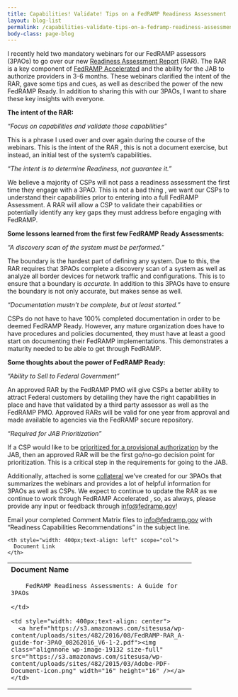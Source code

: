```yaml
---
title: Capabilities! Validate! Tips on a FedRAMP Readiness Assessment
layout: blog-list
permalink: /capabilities-validate-tips-on-a-fedramp-readiness-assessment/
body-class: page-blog
---
```


I recently held two mandatory webinars for our FedRAMP assessors (3PAOs) to go over our new [Readiness Assessment Report](https://www.fedramp.gov/the-next-step-in-getting-vendors-into-fedramp/) (RAR). The RAR is a key component of [FedRAMP Accelerated](https://www.fedramp.gov/participate/fedramp-accelerated-process/) and the ability for the JAB to authorize providers in 3-6 months. These webinars clarified the intent of the RAR, gave some tips and cues, as well as described the power of the new FedRAMP Ready. In addition to sharing this with our 3PAOs, I want to share these key insights with everyone.

**The intent of the RAR:**

*“Focus on capabilities and validate those capabilities”*

This is a phrase I used over and over again during the course of the webinars. This is the intent of the RAR , this is not a document exercise, but instead, an initial test of the system’s capabilities.

*“The intent is to _determine_ Readiness, not _guarantee_ it.”*

We believe a majority of CSPs will not pass a readiness assessment the first time they engage with a 3PAO. This is not a bad thing , we want our CSPs to understand their capabilities prior to entering into a full FedRAMP Assessment. A RAR will allow a CSP to validate their capabilities or potentially identify any key gaps they must address before engaging with FedRAMP.

**Some lessons learned from the first few FedRAMP Ready Assessments:**

*“A discovery scan of the system must be performed.”*

The boundary is the hardest part of defining any system. Due to this, the RAR requires that 3PAOs complete a discovery scan of a system as well as analyze all border devices for network traffic and configurations. This is to ensure that a boundary is _accurate_. In addition to this 3PAOs have to ensure the boundary is not only accurate, but makes sense as well.

*“Documentation mustn't be complete, but at least started.”*

CSPs do not have to have 100% completed documentation in order to be deemed FedRAMP Ready. However, any mature organization does have to have procedures and policies documented, they must have at least a good start on documenting their FedRAMP implementations. This demonstrates a maturity needed to be able to get through FedRAMP.

**Some thoughts about the power of FedRAMP Ready:**

_“Ability to Sell to Federal Government”_

An approved RAR by the FedRAMP PMO will give CSPs a better ability to attract Federal customers by detailing they have the right capabilities in place and have that validated by a third party assessor as well as the FedRAMP PMO. Approved RARs will be valid for one year from approval and made available to agencies via the FedRAMP secure repository.

_“Required for JAB Prioritization”_

If a CSP would like to be [prioritized for a provisional authorization](https://www.fedramp.gov/fedramp-jab-prioritization-help-us-shape-who-works-with-the-jab/) by the JAB, then an approved RAR will be the first go/no-go decision point for prioritization. This is a critical step in the requirements for going to the JAB.

Additionally, attached is some <a href="https://s3.amazonaws.com/sitesusa/wp-content/uploads/sites/482/2016/08/FedRAMP-RAR_A-guide-for-3PAO_08262016_V6-1-2.pdf">collateral</a> we’ve created for our 3PAOs that summarizes the webinars and provides a lot of helpful information for 3PAOs as well as CSPs. We expect to continue to update the RAR as we continue to work through FedRAMP Accelerated , so, as always, please provide any input or feedback through [info@fedramp.gov](mailto:info@fedramp.gov)!

Email your completed Comment Matrix files to [info@fedramp.gov](http://info@fedramp.gov) with “Readiness Capabilities Recommendations” in the subject line.

<table style="width: 100%" border="0" cellspacing="0" cellpadding="0">
  <tr>
    <th style="width: 400px;text-align: left" scope="col">
      Document Name
    </th>

    <th style="width: 400px;text-align: left" scope="col">
      Document Link
    </th>
  </tr>

  <tr>
    <td style="width: 400px">

        FedRAMP Readiness Assessments: A Guide for 3PAOs

    </td>

    <td style="width: 400px;text-align: center">
      <a href="https://s3.amazonaws.com/sitesusa/wp-content/uploads/sites/482/2016/08/FedRAMP-RAR_A-guide-for-3PAO_08262016_V6-1-2.pdf"><img class="alignnone wp-image-19132 size-full" src="https://s3.amazonaws.com/sitesusa/wp-content/uploads/sites/482/2015/03/Adobe-PDF-Document-icon.png" width="16" height="16" /></a>
    </td>
  </tr>
</table>
